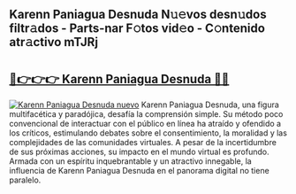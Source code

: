 ## Karenn Paniagua Desnuda N𝚞𝚎vos desn𝚞dos filtr𝚊dos - Parts-nar F𝚘tos vid𝚎o - C𝚘ntenido atr𝚊ctivo mTJRj

# <h2><a href="http://mb7rfrs.tromn.icu/?c=Karenn+Paniagua+Desnuda">🔗👉👉👉 Karenn Paniagua Desnuda 🔗🔗</a></h2>

[![Karenn Paniagua Desnuda nuevo](https://i.imgur.com/pEAQMta.gif)](http://mb7rfrs.tromn.icu/?c=Karenn+Paniagua+Desnuda)
Karenn Paniagua Desnuda, una figura multifacética y paradójica, desafía la comprensión simple. Su método poco convencional de interactuar con el público en línea ha atraído y ofendido a los críticos, estimulando debates sobre el consentimiento, la moralidad y las complejidades de las comunidades virtuales. A pesar de la incertidumbre de sus próximas acciones, su impacto en el mundo virtual es profundo. Armada con un espíritu inquebrantable y un atractivo innegable, la influencia de Karenn Paniagua Desnuda en el panorama digital no tiene paralelo.

